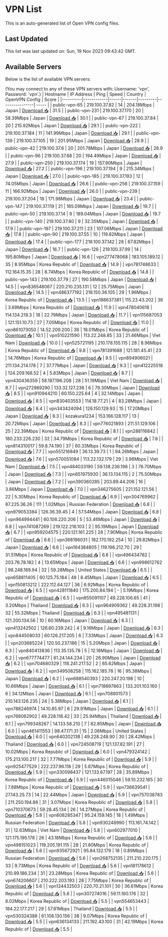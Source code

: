 # VPN List

This is an auto-generated list of Open VPN config files.

## Last Updated

This list was last updated on: Sun, 19 Nov 2023 09:43:42 GMT.

## Available Servers

Below is the list of available VPN servers:

(You may connect to any of these VPN servers with: Username: 'vpn', Password: 'vpn'.)
| Hostname | IP Address | Ping | Speed | Country | OpenVPN Config | Score |
|----------|------------|------|-------|---------|----------------| ----- |
| public-vpn-65 | 219.100.37.82 | 14 | 204.18Mbps | Japan | [Download 📥](./configs/server_0_JP.ovpn) | 31.5 |
| public-vpn-231 | 219.100.37.170 | 20 | 58.39Mbps | Japan | [Download 📥](./configs/server_1_JP.ovpn) | 30.1 |
| public-vpn-67 | 219.100.37.84 | 20 | 215.92Mbps | Japan | [Download 📥](./configs/server_2_JP.ovpn) | 29.1 |
| public-vpn-222 | 219.100.37.184 | 11 | 141.99Mbps | Japan | [Download 📥](./configs/server_3_JP.ovpn) | 29.1 |
| public-vpn-139 | 219.100.37.105 | 19 | 201.95Mbps | Japan | [Download 📥](./configs/server_4_JP.ovpn) | 28.9 |
| public-vpn-42 | 219.100.37.6 | 20 | 201.78Mbps | Japan | [Download 📥](./configs/server_5_JP.ovpn) | 28.9 |
| public-vpn-96 | 219.100.37.68 | 20 | 194.49Mbps | Japan | [Download 📥](./configs/server_6_JP.ovpn) | 27.9 |
| public-vpn-250 | 219.100.37.174 | 19 | 157.90Mbps | Japan | [Download 📥](./configs/server_7_JP.ovpn) | 27.2 |
| public-vpn-196 | 219.100.37.194 | 9 | 215.34Mbps | Japan | [Download 📥](./configs/server_8_JP.ovpn) | 27.0 |
| public-vpn-185 | 219.100.37.193 | 12 | 74.05Mbps | Japan | [Download 📥](./configs/server_9_JP.ovpn) | 26.6 |
| public-vpn-256 | 219.100.37.159 | 11 | 166.92Mbps | Japan | [Download 📥](./configs/server_10_JP.ovpn) | 26.0 |
| public-vpn-239 | 219.100.37.204 | 18 | 171.98Mbps | Japan | [Download 📥](./configs/server_11_JP.ovpn) | 23.4 |
| public-vpn-147 | 219.100.37.119 | 21 | 185.09Mbps | Japan | [Download 📥](./configs/server_12_JP.ovpn) | 19.7 |
| public-vpn-50 | 219.100.37.14 | 9 | 189.04Mbps | Japan | [Download 📥](./configs/server_13_JP.ovpn) | 19.7 |
| public-vpn-140 | 219.100.37.80 | 9 | 32.35Mbps | Japan | [Download 📥](./configs/server_14_JP.ovpn) | 17.9 |
| public-vpn-197 | 219.100.37.211 | 23 | 107.06Mbps | Japan | [Download 📥](./configs/server_15_JP.ovpn) | 17.8 |
| public-vpn-90 | 219.100.37.55 | 10 | 119.82Mbps | Japan | [Download 📥](./configs/server_16_JP.ovpn) | 17.4 |
| public-vpn-177 | 219.100.37.142 | 28 | 67.82Mbps | Japan | [Download 📥](./configs/server_17_JP.ovpn) | 16.7 |
| public-vpn-126 | 219.100.37.99 | 14 | 195.80Mbps | Japan | [Download 📥](./configs/server_18_JP.ovpn) | 16.6 |
| vpn277478068 | 183.105.189.12 | 35 | 8.95Mbps | Korea Republic of | [Download 📥](./configs/server_19_KR.ovpn) | 14.9 |
| vpn781748633 | 112.164.15.35 | 28 | 8.74Mbps | Korea Republic of | [Download 📥](./configs/server_20_KR.ovpn) | 14.8 |
| public-vpn-143 | 219.100.37.79 | 27 | 190.58Mbps | Japan | [Download 📥](./configs/server_21_JP.ovpn) | 14.5 |
| vpn836548067 | 220.210.235.131 | 12 | 25.75Mbps | Japan | [Download 📥](./configs/server_22_JP.ovpn) | 14.5 |
| vpn486377192 | 218.150.36.105 | 29 | 1.96Mbps | Korea Republic of | [Download 📥](./configs/server_23_KR.ovpn) | 13.5 |
| vpn188637381 | 115.23.43.202 | 36 | 3.69Mbps | Korea Republic of | [Download 📥](./configs/server_24_KR.ovpn) | 11.9 |
| vpn478040618 | 114.134.219.3 | 18 | 22.79Mbps | Japan | [Download 📥](./configs/server_25_JP.ovpn) | 11.7 |
| vpn115687053 | 121.151.10.73 | 27 | 7.05Mbps | Korea Republic of | [Download 📥](./configs/server_26_KR.ovpn) | 11.0 |
| vpn861073050 | 14.52.209.200 | 36 | 18.01Mbps | Korea Republic of | [Download 📥](./configs/server_27_KR.ovpn) | 10.1 |
| vpn510221590 | 113.22.248.85 | 33 | 21.46Mbps | Viet Nam | [Download 📥](./configs/server_28_VN.ovpn) | 10.0 |
| vpn525721195 | 210.178.155.115 | 28 | 8.96Mbps | Korea Republic of | [Download 📥](./configs/server_29_KR.ovpn) | 9.8 |
| vpn781391688 | 121.181.45.41 | 23 | 14.76Mbps | Korea Republic of | [Download 📥](./configs/server_30_KR.ovpn) | 9.5 |
| vpn894906021 | 211.134.214.178 | 7 | 37.77Mbps | Japan | [Download 📥](./configs/server_31_JP.ovpn) | 9.3 |
| vpn412225518 | 124.209.168.52 | 4 | 5.83Mbps | Japan | [Download 📥](./configs/server_32_JP.ovpn) | 8.7 |
| vpn430436359 | 58.187.196.208 | 28 | 51.19Mbps | Viet Nam | [Download 📥](./configs/server_33_VN.ovpn) | 8.7 |
| vpn272989290 | 133.32.127.236 | 6 | 79.30Mbps | Japan | [Download 📥](./configs/server_34_JP.ovpn) | 8.5 |
| vpn910944210 | 60.150.225.64 | 4 | 32.14Mbps | Japan | [Download 📥](./configs/server_35_JP.ovpn) | 8.5 |
| vpn830403553 | 114.18.77.21 | 4 | 83.28Mbps | Japan | [Download 📥](./configs/server_36_JP.ovpn) | 8.4 |
| vpn343424094 | 126.150.129.93 | 15 | 17.20Mbps | Japan | [Download 📥](./configs/server_37_JP.ovpn) | 8.3 |
| kozakura1234 | 153.166.128.117 | 13 | 20.72Mbps | Japan | [Download 📥](./configs/server_38_JP.ovpn) | 8.3 |
| vpn776021893 | 211.51.129.106 | 25 | 22.39Mbps | Korea Republic of | [Download 📥](./configs/server_39_KR.ovpn) | 8.1 |
| vpn288116842 | 180.233.226.230 | 32 | 34.79Mbps | Korea Republic of | [Download 📥](./configs/server_40_KR.ovpn) | 7.8 |
| vpn814310017 | 59.8.74.190 | 37 | 60.33Mbps | Korea Republic of | [Download 📥](./configs/server_41_KR.ovpn) | 7.7 |
| vpn551216849 | 36.13.39.73 | 1 | 94.26Mbps | Japan | [Download 📥](./configs/server_42_JP.ovpn) | 7.6 |
| vpn570051084 | 113.22.132.179 | 29 | 3.96Mbps | Viet Nam | [Download 📥](./configs/server_43_VN.ovpn) | 7.5 |
| vpn484033190 | 59.138.236.198 | 3 | 76.70Mbps | Japan | [Download 📥](./configs/server_44_JP.ovpn) | 7.3 |
| vpn651975930 | 36.13.134.115 | 2 | 75.50Mbps | Japan | [Download 📥](./configs/server_45_JP.ovpn) | 7.2 |
| vpn390360285 | 203.89.44.206 | 16 | 3.86Mbps | Japan | [Download 📥](./configs/server_46_JP.ovpn) | 7.0 |
| vpn346275605 | 221.152.121.56 | 22 | 5.30Mbps | Korea Republic of | [Download 📥](./configs/server_47_KR.ovpn) | 6.9 |
| vpn304769962 | 87.225.36.26 | 111 | 1.02Mbps | Russian Federation | [Download 📥](./configs/server_48_RU.ovpn) | 6.8 |
| vpn979053384 | 126.36.39.45 | 4 | 57.54Mbps | Japan | [Download 📥](./configs/server_49_JP.ovpn) | 6.8 |
| vpn964994441 | 60.108.220.206 | 5 | 53.46Mbps | Japan | [Download 📥](./configs/server_50_JP.ovpn) | 6.8 |
| vpn741087269 | 219.122.216.103 | 2 | 95.19Mbps | Japan | [Download 📥](./configs/server_51_JP.ovpn) | 6.7 |
| vpn959204575 | 220.121.161.225 | 28 | 7.90Mbps | Korea Republic of | [Download 📥](./configs/server_52_KR.ovpn) | 6.6 |
| vpn368196031 | 182.170.192.254 | 10 | 29.82Mbps | Japan | [Download 📥](./configs/server_53_JP.ovpn) | 6.6 |
| vpn164384805 | 119.196.212.70 | 29 | 31.51Mbps | Korea Republic of | [Download 📥](./configs/server_54_KR.ovpn) | 6.6 |
| vpn496434782 | 203.76.78.182 | 4 | 13.65Mbps | Japan | [Download 📥](./configs/server_55_JP.ovpn) | 6.6 |
| vpn998612762 | 98.248.169.94 | 32 | 59.28Mbps | United States | [Download 📥](./configs/server_56_US.ovpn) | 6.5 |
| vpn658811405 | 60.125.75.184 | 48 | 8.45Mbps | Japan | [Download 📥](./configs/server_57_JP.ovpn) | 6.5 |
| vpn150813212 | 222.112.64.127 | 36 | 6.92Mbps | Korea Republic of | [Download 📥](./configs/server_58_KR.ovpn) | 6.5 |
| vpn428111840 | 175.200.84.194 | - | 5.19Mbps | Korea Republic of | [Download 📥](./configs/server_59_KR.ovpn) | 6.5 |
| vpn855091107 | 49.228.106.65 | 41 | 3.20Mbps | Thailand | [Download 📥](./configs/server_60_TH.ovpn) | 6.3 |
| vpn964909362 | 49.228.31.198 | 32 | 55.32Mbps | Thailand | [Download 📥](./configs/server_61_TH.ovpn) | 6.3 |
| vpn495481131 | 121.200.134.56 | 10 | 60.16Mbps | Japan | [Download 📥](./configs/server_62_JP.ovpn) | 6.3 |
| vpn413242502 | 126.60.239.242 | 4 | 9.16Mbps | Japan | [Download 📥](./configs/server_63_JP.ovpn) | 6.3 |
| vpn844508033 | 60.126.217.205 | 6 | 7.33Mbps | Japan | [Download 📥](./configs/server_64_JP.ovpn) | 6.3 |
| vpn203685224 | 120.50.237.186 | 15 | 5.20Mbps | Japan | [Download 📥](./configs/server_65_JP.ovpn) | 6.3 |
| vpn840413836 | 113.35.135.78 | 5 | 12.16Mbps | Japan | [Download 📥](./configs/server_66_JP.ovpn) | 6.2 |
| vpn677774477 | 61.24.144.234 | 20 | 26.90Mbps | Japan | [Download 📥](./configs/server_67_JP.ovpn) | 6.2 |
| vpn704680329 | 118.241.217.52 | 2 | 65.62Mbps | Japan | [Download 📥](./configs/server_68_JP.ovpn) | 6.2 |
| vpn349508258 | 115.162.185.78 | 16 | 95.38Mbps | Japan | [Download 📥](./configs/server_69_JP.ovpn) | 6.2 |
| vpn688540393 | 220.247.20.198 | 10 | 10.66Mbps | Japan | [Download 📥](./configs/server_70_JP.ovpn) | 6.1 |
| vpn718697863 | 133.201.103.160 | 6 | 34.12Mbps | Japan | [Download 📥](./configs/server_71_JP.ovpn) | 6.1 |
| vpn708901573 | 210.143.126.235 | 24 | 5.38Mbps | Japan | [Download 📥](./configs/server_72_JP.ovpn) | 6.1 |
| vpn788246974 | 14.10.85.97 | 6 | 29.91Mbps | Japan | [Download 📥](./configs/server_73_JP.ovpn) | 6.1 |
| vpn768062902 | 49.228.118.42 | 33 | 25.94Mbps | Thailand | [Download 📥](./configs/server_74_TH.ovpn) | 6.1 |
| vpn799348267 | 14.133.58.210 | 7 | 82.85Mbps | Japan | [Download 📥](./configs/server_75_JP.ovpn) | 6.0 |
| vpn461411553 | 98.47.171.31 | 15 | 2.06Mbps | United States | [Download 📥](./configs/server_76_US.ovpn) | 6.0 |
| vpn640202138 | 49.228.248.90 | 30 | 28.42Mbps | Thailand | [Download 📥](./configs/server_77_TH.ovpn) | 6.0 |
| vpn724508719 | 121.137.82.191 | 27 | 10.02Mbps | Korea Republic of | [Download 📥](./configs/server_78_KR.ovpn) | 6.0 |
| vpn479324142 | 175.213.100.217 | 32 | 7.77Mbps | Korea Republic of | [Download 📥](./configs/server_79_KR.ovpn) | 5.9 |
| vpn925477529 | 222.237.96.118 | 29 | 5.87Mbps | Korea Republic of | [Download 📥](./configs/server_80_KR.ovpn) | 5.9 |
| vpn330598437 | 121.133.67.197 | 28 | 35.89Mbps | Korea Republic of | [Download 📥](./configs/server_81_KR.ovpn) | 5.9 |
| vpn446015046 | 59.10.232.165 | 30 | 7.88Mbps | Korea Republic of | [Download 📥](./configs/server_82_KR.ovpn) | 5.9 |
| vpn736639541 | 27.143.25.73 | 14 | 22.44Mbps | Japan | [Download 📥](./configs/server_83_JP.ovpn) | 5.9 |
| vpn757038783 | 211.250.194.88 | 31 | 3.07Mbps | Korea Republic of | [Download 📥](./configs/server_84_KR.ovpn) | 5.8 |
| vpn710370673 | 59.28.45.134 | 26 | 14.27Mbps | Korea Republic of | [Download 📥](./configs/server_85_KR.ovpn) | 5.8 |
| vpn608285347 | 95.24.159.145 | 18 | 1.49Mbps | Russian Federation | [Download 📥](./configs/server_86_RU.ovpn) | 5.8 |
| vpn930248990 | 113.161.74.142 | 31 | 12.63Mbps | Viet Nam | [Download 📥](./configs/server_87_VN.ovpn) | 5.8 |
| vpn602977010 | 121.175.195.178 | 26 | 43.18Mbps | Korea Republic of | [Download 📥](./configs/server_88_KR.ovpn) | 5.6 |
| vpn498151023 | 119.205.191.115 | 28 | 21.80Mbps | Korea Republic of | [Download 📥](./configs/server_89_KR.ovpn) | 5.6 |
| vpn935672921 | 95.84.132.179 | 18 | 0.89Mbps | Russian Federation | [Download 📥](./configs/server_90_RU.ovpn) | 5.6 |
| vpn268752135 | 211.210.220.175 | 33 | 9.73Mbps | Korea Republic of | [Download 📥](./configs/server_91_KR.ovpn) | 5.6 |
| vpn181178612 | 210.99.186.234 | 31 | 23.28Mbps | Korea Republic of | [Download 📥](./configs/server_92_KR.ovpn) | 5.6 |
| vpn674206607 | 210.222.203.193 | 28 | 7.75Mbps | Korea Republic of | [Download 📥](./configs/server_93_KR.ovpn) | 5.6 |
| vpn124432503 | 220.70.21.101 | 30 | 36.61Mbps | Korea Republic of | [Download 📥](./configs/server_94_KR.ovpn) | 5.6 |
| vpn307274016 | 59.11.160.176 | 32 | 8.02Mbps | Korea Republic of | [Download 📥](./configs/server_95_KR.ovpn) | 5.5 |
| vpn554653443 | 184.22.177.217 | 29 | 57.81Mbps | Thailand | [Download 📥](./configs/server_96_TH.ovpn) | 5.5 |
| vpn530324388 | 61.108.130.156 | 38 | 9.07Mbps | Korea Republic of | [Download 📥](./configs/server_97_KR.ovpn) | 5.5 |
| vpn636134133 | 211.192.43.100 | 31 | 42.19Mbps | Korea Republic of | [Download 📥](./configs/server_98_KR.ovpn) | 5.5 |
